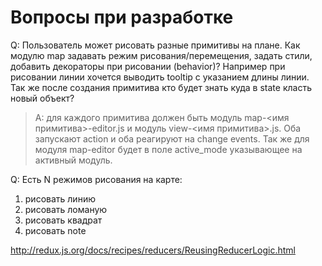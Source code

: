 # Вопросы при разработке

Q: Пользователь может рисовать разные примитивы на плане. Как модулю map задавать режим рисования/перемещения, задать стили, добавить декораторы при рисовании (behavior)? Например при рисовании линии хочется выводить tooltip с указанием длины линии. Так же после создания примитива кто будет знать куда в state класть новый объект?
>A: для каждого примитива должен быть модуль map-<имя примитива>-editor.js и модуль view-<имя примитива>.js. Оба запускают action и оба реагируют на change events. Так же для модуля map-editor будет в поле active_mode указывающее на активный модуль.


Q: Есть N режимов рисования на карте: 

1. рисовать линию
2. рисовать ломаную
3. рисовать квадрат
4. рисовать note


http://redux.js.org/docs/recipes/reducers/ReusingReducerLogic.html



 